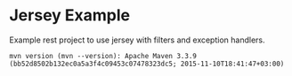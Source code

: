 # Jersey Example

Example rest project to use jersey with filters and exception handlers.

```
mvn version (mvn --version): Apache Maven 3.3.9 (bb52d8502b132ec0a5a3f4c09453c07478323dc5; 2015-11-10T18:41:47+03:00)
```